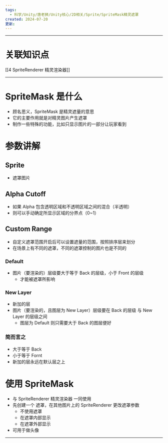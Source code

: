 ```yaml
---
tags:
  - 科学/Unity/唐老狮/Unity核心/2D相关/Sprite/SpriteMask精灵遮罩
created: 2024-07-20
更新:
---
```


---
# 关联知识点

[[4 SpriteRenderer 精灵渲染器]]

---
# SpriteMask 是什么

- 顾名思义，SpriteMask 是精灵遮量的意思
- 它的主要作用就是对精灵图片产生遮罩
- 制作一些特殊的功能，比如只显示图片的一部分让玩家看到
# 参数讲解
## Sprite

- 遮罩图片
## Alpha Cutoff

- 如果 Alpha 包含透明区域和不透明区域之间的混合（半透明）
- 则可以手动确定所显示区域的分界点（0~1）
## Custom Range

- 自定义遮罩范围开启后可以设置遮量的范围，按照排序层来划分
- 在场景上有不同的遮罩，不同的遮罩控制的图片也是不同的
### Default

- 图片（要渲染的）层级要大于等于 Back 的层级，小于 Front 的层级
	- 才能被遮罩所影响
### New Layer

- 新加的层
- 图片（要渲染的，且图层为 New Layer）层级要在 Back 的层级 与 New Layer 的层级之间
	- 图层为 Default 则只需要大于 Back 的图层便好
### 简而言之

- 大于等于 Back
- 小于等于 Fornt
- 新加的层永远在默认层之上

# 使用 SpriteMask

- 与 SpriteRenderer 精灵渲染器 一同使用
- 先创建一个 遮罩，在其他图片上的 SpriteRenderer 更改遮罩参数
	- 不使用遮罩
	- 在遮罩内部显示
	- 在遮罩外部显示
- 可用于做头像


---